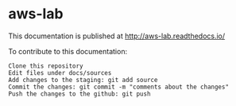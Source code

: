 # aws-lab

This documentation is published at http://aws-lab.readthedocs.io/

To contribute to this documentation:

    Clone this repository
    Edit files under docs/sources
    Add changes to the staging: git add source
    Commit the changes: git commit -m "comments about the changes"
    Push the changes to the github: git push
